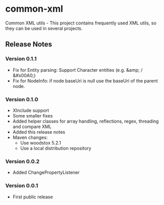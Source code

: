 # common-xml
Common XML utils - This project contains frequently used XML utils, so they can be used in several projects.

## Release Notes

### Version 0.1.1

- Fix for Entity parsing: Support Character entities (e.g. &amp;amp; / &amp;#x00A0;)
- Fix for NodeInfo: if node baseUri is null use the baseUri of the parent node.

### Version 0.1.0

- XInclude support
- Some smaller fixes
- Added helper classes for array handling, reflections, regex, threading and compare XML
- Added this release notes
- Maven changes:
    - Use woodstox 5.2.1
    - Use a local distribution repository

 

### Version 0.0.2

- Added ChangePropertyListener

### Version 0.0.1
- First public release